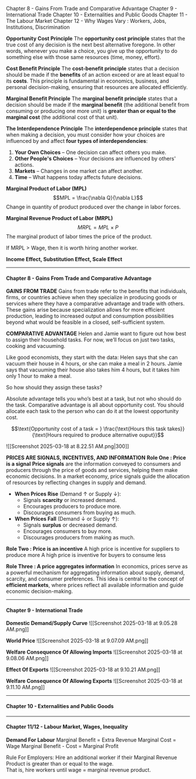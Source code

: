 Chapter 8 - Gains From Trade and Comparative Advantage
Chapter 9 - International Trade
Chapter 10 - Externalities and Public Goods
Chapter 11 - The Labour Market
Chapter 12 - Why Wages Vary : Workers, Jobs, Institutions, Discrimination

**Opportunity Cost Principle**
The **opportunity cost principle** states that the true cost of any decision is the next best alternative foregone. In other words, whenever you make a choice, you give up the opportunity to do something else with those same resources (time, money, effort).

**Cost Benefit Principle**
The **cost-benefit principle** states that a decision should be made if the **benefits** of an action exceed or are at least equal to its **costs**. This principle is fundamental in economics, business, and personal decision-making, ensuring that resources are allocated efficiently.

**Marginal Benefit Principle**
The **marginal benefit principle** states that a decision should be made if the **marginal benefit** (the additional benefit from consuming or producing one more unit) is **greater than or equal to the marginal cost** (the additional cost of that unit).

**The Interdependence Principle**
The **interdependence principle** states that when making a decision, you must consider how your choices are influenced by and affect **four types of interdependencies**:
1. **Your Own Choices** – One decision can affect others you make.
2. **Other People's Choices** – Your decisions are influenced by others' actions.
3. **Markets** – Changes in one market can affect another.
4. **Time** – What happens today affects future decisions.



**Marginal Product of Labor (MPL)**
$$MPL = \frac{\nabla Q}{\nabla L}$$
Change in quantity of product produced over the change in labor forces.


**Marginal Revenue Product of Labor (MRPL)**
$$MRPL = MPL \times P$$
The marginal product of labor times the price of the product.

If MRPL > Wage, then it is worth hiring another worker. 


**Income Effect, Substitution Effect, Scale Effect**


---
#### Chapter 8 - Gains From Trade and Comparative Advantage

**GAINS FROM TRADE**
Gains from trade refer to the benefits that individuals, firms, or countries achieve when they specialize in producing goods or services where they have a comparative advantage and trade with others. These gains arise because specialization allows for more efficient production, leading to increased output and consumption possibilities beyond what would be feasible in a closed, self-sufficient system.



**COMPARATIVE ADVANTAGE**
Helen and Jamie want to figure out how best to assign their household tasks. For now, we’ll focus on just two tasks, cooking and vacuuming. 

Like good economists, they start with the data:
Helen says that she can vacuum their house in 4 hours, or she can make a meal in 2 hours.
Jamie says that vacuuming their house also takes him 4 hours, but it takes him only 1 hour to make a meal.

So how should they assign these tasks?

Absolute advantage tells you who’s best at a task, but not who should do the task.
Comparative advantage is all about opportunity cost.
You should allocate each task to the person who can do it at the lowest opportunity cost.

$$\text{Opportunity cost of a task = } \frac{\text{Hours this task takes}}{\text{Hours required to produce alternative ouput}}$$

![[Screenshot 2025-03-18 at 8.22.51 AM.png|300]]



**PRICES ARE SIGNALS, INCENTIVES, AND INFORMATION**
**Role One : Price is a signal**
**Price signals** are the information conveyed to consumers and producers through the price of goods and services, helping them make economic decisions. In a market economy, price signals guide the allocation of resources by reflecting changes in supply and demand.

- **When Prices Rise** (Demand ↑ or Supply ↓):
    - Signals **scarcity** or increased demand.
    - Encourages producers to produce more.
    - Discourages consumers from buying as much.
- **When Prices Fall** (Demand ↓ or Supply ↑):
    - Signals **surplus** or decreased demand.
    - Encourages consumers to buy more.
    - Discourages producers from making as much.

**Role Two : Price is an incentive**
A high price is incentive for suppliers to produce more
A high price is inventive for buyers to consume less

**Role Three : A price aggregates information**
In economics, prices serve as a powerful mechanism for aggregating information about supply, demand, scarcity, and consumer preferences. This idea is central to the concept of **efficient markets**, where prices reflect all available information and guide economic decision-making.



---
#### Chapter 9 - International Trade

**Domestic Demand/Supply Curve**
![[Screenshot 2025-03-18 at 9.05.28 AM.png]]


**World Price**
![[Screenshot 2025-03-18 at 9.07.09 AM.png]]


**Welfare Consequence Of Allowing Imports**
![[Screenshot 2025-03-18 at 9.08.06 AM.png]]


**Effect Of Exports**
![[Screenshot 2025-03-18 at 9.10.21 AM.png]]


**Welfare Consequence Of Allowing Exports**
![[Screenshot 2025-03-18 at 9.11.10 AM.png]]



---
#### Chapter 10 - Externalities and Public Goods




---
#### Chapter 11/12 - Labour Market, Wages, Inequality

**Demand For Labour**
Marginal Benefit = Extra Revenue
Marginal Cost = Wage
Marginal Benefit - Cost = Marginal Profit

Rule For Employers:
	Hire an additional worker if their Marginal Revenue Product is greater than or equal to the wage.  
	That is, hire workers until wage = marginal revenue product.

